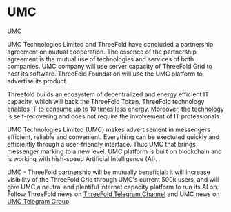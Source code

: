 # UMC

[UMC](http://umccoin.io/) 

UMC Technologies Limited and ThreeFold have concluded a partnership agreement on mutual cooperation.
The essence of the partnership agreement is the mutual use of technologies and services of both companies. UMC company will use server capacity of ThreeFold Grid to host its software. ThreeFold Foundation will use the UMC platform to advertise its product.

Threefold builds an ecosystem of decentralized and energy efficient IT capacity, which will back the ThreeFold Token.
ThreeFold technology enables IT to consume up to 10 times less energy. Moreover, the technology is self-recovering and does not require the involvement of IT professionals.

UMC Technologies Limited (UMC) makes advertisement in messengers efficient, reliable and convenient. Everything can be exectuted quickly and efficiently through a user-friendly interface. Thus UMC that brings messenger marking to a new level. UMC platform is built on blockchain and is working with hish-speed Artificial Intelligence (AI).

UMC - ThreeFold partnership will be mutually beneficial: it will increase visibility of the ThreeFold Grid through UMC's current 500k users, and will give UMC a neutral and plentiful internet capacity platform to run its AI on. Follow ThreeFold news on [ThreeFold Telegram Channel](https://t.me/threefoldtoken) and UMC news on [UMC Telegram Group](https://t.me/UMC_community_EN).
